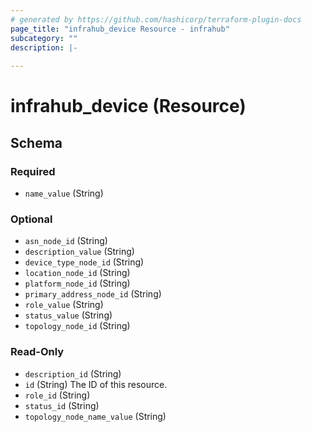 ```yaml
---
# generated by https://github.com/hashicorp/terraform-plugin-docs
page_title: "infrahub_device Resource - infrahub"
subcategory: ""
description: |-
  
---
```


# infrahub_device (Resource)





<!-- schema generated by tfplugindocs -->
## Schema

### Required

- `name_value` (String)

### Optional

- `asn_node_id` (String)
- `description_value` (String)
- `device_type_node_id` (String)
- `location_node_id` (String)
- `platform_node_id` (String)
- `primary_address_node_id` (String)
- `role_value` (String)
- `status_value` (String)
- `topology_node_id` (String)

### Read-Only

- `description_id` (String)
- `id` (String) The ID of this resource.
- `role_id` (String)
- `status_id` (String)
- `topology_node_name_value` (String)
